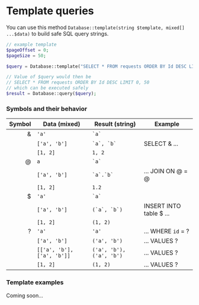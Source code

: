 # Template queries
You can use this method `Database::template(string $template, mixed[] ...$data)` to build safe SQL query strings.

```php
// example template
$pageOffset = 0;
$pageSize = 50;

$query = Database::template("SELECT * FROM requests ORDER BY Id DESC LIMIT &", [$pageOffset, $pageSize]);

// Value of $query would then be
// SELECT * FROM requests ORDER BY Id DESC LIMIT 0, 50
// which can be executed safely
$result = Database::query($query);
```

### Symbols and their behavior
| Symbol | Data (mixed)               | Result (string)           | Example                 |
|-:      |-                           |-                          |-                        |
| &      | `'a'`                      | `` `a` ``                 |                         |
|        | `['a', 'b']`               | `` `a`, `b` ``            | SELECT & ...            |
|        | `[1, 2]`                   | `` 1, 2 ``                |                         |
| @      | `a`                        | `` `a` ``                 |                         |
|        | `['a', 'b']`               | `` `a`.`b` ``             | ... JOIN ON @ = @       |
|        | `[1, 2]`                   | `` 1.2 ``                 |                         |
| $      | `'a'`                      | `` `a` ``                 |                         |
|        | `['a', 'b']`               | `` (`a`, `b`) ``          | INSERT INTO table $ ... |
|        | `[1, 2]`                   | `` (1, 2) ``              |                         |
| ?      | `'a'`                      | `'a'`                     | ... WHERE `id` = ?      |
|        | `['a', 'b']`               | `('a', 'b')`              | ... VALUES ?            |
|        | `[['a', 'b'], ['a', 'b']]` | `('a', 'b'), ('a', 'b')`  | ... VALUES ?            |
|        | `[1, 2]`                   | `` (1, 2) ``              | ... VALUES ?            |

### Template examples
Coming soon...